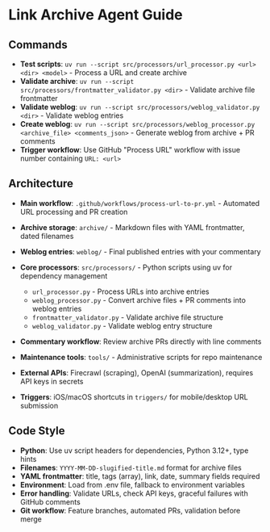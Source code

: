 # Link Archive Agent Guide

## Commands
- **Test scripts**: `uv run --script src/processors/url_processor.py <url> <dir> <model>` - Process a URL and create archive
- **Validate archive**: `uv run --script src/processors/frontmatter_validator.py <dir>` - Validate archive file frontmatter
- **Validate weblog**: `uv run --script src/processors/weblog_validator.py <dir>` - Validate weblog entries
- **Create weblog**: `uv run --script src/processors/weblog_processor.py <archive_file> <comments_json>` - Generate weblog from archive + PR comments
- **Trigger workflow**: Use GitHub "Process URL" workflow with issue number containing `URL: <url>`

## Architecture
- **Main workflow**: `.github/workflows/process-url-to-pr.yml` - Automated URL processing and PR creation
- **Archive storage**: `archive/` - Markdown files with YAML frontmatter, dated filenames

- **Weblog entries**: `weblog/` - Final published entries with your commentary
- **Core processors**: `src/processors/` - Python scripts using uv for dependency management
  - `url_processor.py` - Process URLs into archive entries
  - `weblog_processor.py` - Convert archive files + PR comments into weblog entries
  - `frontmatter_validator.py` - Validate archive file structure
  - `weblog_validator.py` - Validate weblog entry structure
- **Commentary workflow**: Review archive PRs directly with line comments
- **Maintenance tools**: `tools/` - Administrative scripts for repo maintenance
- **External APIs**: Firecrawl (scraping), OpenAI (summarization), requires API keys in secrets
- **Triggers**: iOS/macOS shortcuts in `triggers/` for mobile/desktop URL submission

## Code Style
- **Python**: Use uv script headers for dependencies, Python 3.12+, type hints
- **Filenames**: `YYYY-MM-DD-slugified-title.md` format for archive files
- **YAML frontmatter**: title, tags (array), link, date, summary fields required
- **Environment**: Load from .env file, fallback to environment variables
- **Error handling**: Validate URLs, check API keys, graceful failures with GitHub comments
- **Git workflow**: Feature branches, automated PRs, validation before merge
